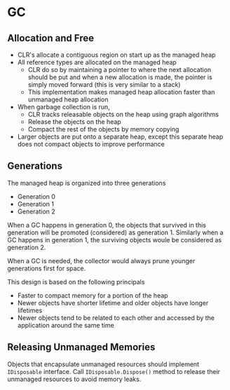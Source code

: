 # GC

## Allocation and Free

- CLR's allocate a contiguous region on start up as the managed heap
- All reference types are allocated on the managed heap
  - CLR do so by maintaining a pointer to where the next allocation should be
    put and when a new allocation is made, the pointer is simply moved forward
    (this is very similar to a stack)
  - This implementation makes managed heap allocation faster than unmanaged heap
    allocation
- When garbage collection is run,
  - CLR tracks releasable objects on the heap using graph algorithms
  - Release the objects on the heap
  - Compact the rest of the objects by memory copying
- Larger objects are put onto a separate heap, except this separate heap does
  not compact objects to improve performance

## Generations

The managed heap is organized into three generations

- Generation 0
- Generation 1
- Generation 2

When a GC happens in generation 0, the objects that survived in this generation
will be promoted (considered) as generation 1. Similarly when a GC happens in
generation 1, the surviving objects woule be considered as generation 2.

When a GC is needed, the collector would always prune younger generations first
for space.

This design is based on the following principals

- Faster to compact memory for a portion of the heap
- Newer objects have shorter lifetime and older objects have longer lifetimes
- Newer objects tend to be related to each other and accessed by the application
  around the same time

## Releasing Unmanaged Memories

Objects that encapsulate unmanaged resources should implement `IDisposable`
interface. Call `IDisposable.Dispose()` method to release their unmanaged
resources to avoid memory leaks.
